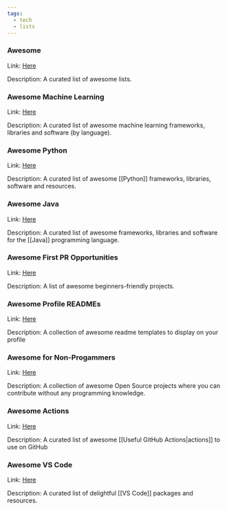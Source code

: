 ```yaml
---
tags:
  - tech
  - lists
---
```


### **Awesome**
Link: [Here](https://github.com/sindresorhus/awesome)

Description: A curated list of awesome lists.
### **Awesome Machine Learning**
Link: [Here](https://github.com/josephmisiti/awesome-machine-learning)

Description: A curated list of awesome machine learning frameworks, libraries and software (by language).
### **Awesome Python**
Link: [Here](https://github.com/vinta/awesome-python)

Description: A curated list of awesome [[Python]] frameworks, libraries, software and resources.
### **Awesome Java**
Link: [Here](https://github.com/akullpp/awesome-java)

Description: A curated list of awesome frameworks, libraries and software for the [[Java]] programming language.
### **Awesome First PR Opportunities**
Link: [Here](https://github.com/MunGell/awesome-for-beginners)

Description: A list of awesome beginners-friendly projects.
### **Awesome Profile READMEs**
Link: [Here](https://github.com/kautukkundan/Awesome-Profile-README-templates)

Description: A collection of awesome readme templates to display on your profile
### **Awesome for Non-Progammers**
Link: [Here](https://github.com/szabgab/awesome-for-non-programmers)

Description: A collection of awesome Open Source projects where you can contribute without any programming knowledge.
### **Awesome Actions**
Link: [Here](https://github.com/sdras/awesome-actions)

Description: A curated list of awesome [[Useful GitHub Actions|actions]] to use on GitHub
### **Awesome VS Code**
Link: [Here](https://github.com/viatsko/awesome-vscode)

Description: A curated list of delightful [[VS Code]] packages and resources.